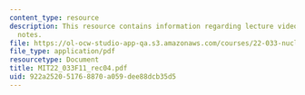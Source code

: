 ```yaml
---
content_type: resource
description: This resource contains information regarding lecture videos and class
  notes.
file: https://ol-ocw-studio-app-qa.s3.amazonaws.com/courses/22-033-nuclear-systems-design-project-fall-2011/922a252051768870a059dee88dcb35d5_MIT22_033F11_rec04.pdf
file_type: application/pdf
resourcetype: Document
title: MIT22_033F11_rec04.pdf
uid: 922a2520-5176-8870-a059-dee88dcb35d5
---
```

